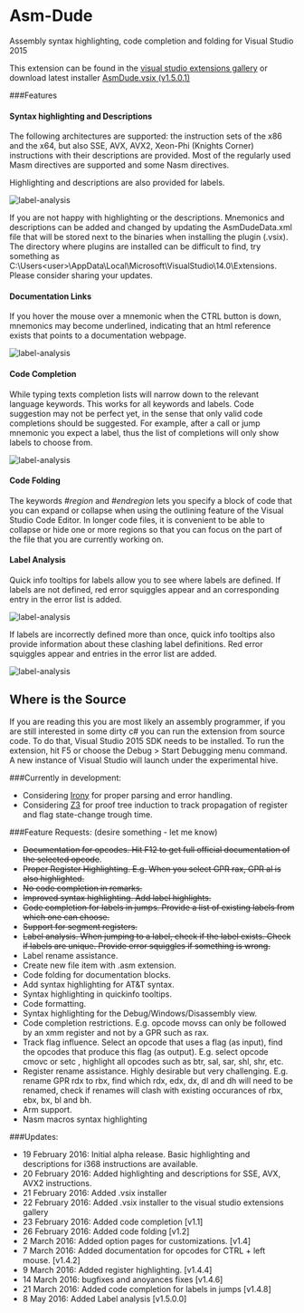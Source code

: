 # Asm-Dude
Assembly syntax highlighting, code completion and folding for Visual Studio 2015

This extension can be found in the [visual studio extensions gallery](https://visualstudiogallery.msdn.microsoft.com/ff839577-2b68-416a-b761-72f9b1ca7c8e) or download latest installer [AsmDude.vsix (v1.5.0.1)](https://github.com/HJLebbink/asm-dude/releases/download/1.5.0.1/AsmDude.vsix)

###Features

#### Syntax highlighting and Descriptions
The following architectures are supported: the instruction sets of the x86 and the x64, but also 
SSE, AVX, AVX2, Xeon-Phi (Knights Corner) instructions with their descriptions are provided.
Most of the regularly used Masm directives are supported and some Nasm directives. 

Highlighting and descriptions are also provided for labels.

![label-analysis](https://github.com/HJLebbink/asm-dude/blob/master/Images/AsmDude-label-usage.png?raw=true "Label Usage")

If you are not happy with highlighting or the descriptions. Mnemonics and descriptions can be added and changed by updating 
the AsmDudeData.xml file that will be stored next to the binaries when installing the plugin (.vsix). 
The directory where plugins are installed can be difficult to find, try something as 
C:\Users\<user>\AppData\Local\Microsoft\VisualStudio\14.0\Extensions. Please consider sharing your updates.

#### Documentation Links  
If you hover the mouse over a mnemonic when the CTRL button is down, mnemonics may become underlined, indicating 
that an html reference exists that points to a documentation webpage.

![label-analysis](https://github.com/HJLebbink/asm-dude/blob/master/Images/AsmDude-doc-links.png?raw=true "Documentation Links")

#### Code Completion 
While typing texts completion lists will narrow down to the relevant language keywords. This works for all keywords and 
labels. Code suggestion may not be perfect yet, in the sense that only valid code completions should be suggested. 
For example, after a call or jump mnemonic you expect a label, thus the list of completions will only show labels to 
choose from. 

![label-analysis](https://github.com/HJLebbink/asm-dude/blob/master/Images/AsmDude-code-completion.png?raw=true "Code Completion")

#### Code Folding
The keywords *#region* and *#endregion* lets you specify a block of code that you can expand or collapse when using 
the outlining feature of the Visual Studio Code Editor. In longer code files, it is convenient to be able to 
collapse or hide one or more regions so that you can focus on the part of the file that you are currently 
working on. 

#### Label Analysis
Quick info tooltips for labels allow you to see where labels are defined. If labels are not defined, red error 
squiggles appear and an corresponding entry in the error list is added.

![label-analysis](https://github.com/HJLebbink/asm-dude/blob/master/Images/AsmDude-undefined-labels.png?raw=true "Undefined Labels")

If labels are incorrectly defined more than once, quick info tooltips also provide information about these 
clashing label definitions. Red error squiggles appear and entries in the error list are added.

![label-analysis](https://github.com/HJLebbink/asm-dude/blob/master/Images/AsmDude-label-clash.png?raw=true "Label Clashes")

## Where is the Source
If you are reading this you are most likely an assembly programmer, if you are still interested in some dirty c# 
you can run the extension from source code. To do that, Visual Studio 2015 SDK needs to be installed. 
To run the extension, hit F5 or choose the Debug > Start Debugging menu command. A new instance of Visual 
Studio will launch under the experimental hive.

###Currently in development:
* Considering [Irony](https://irony.codeplex.com/) for proper parsing and error handling.
* Considering [Z3](https://github.com/Z3Prover/z3) for proof tree induction to track propagation of register and flag state-change trough time.

###Feature Requests: (desire something - let me know)
* ~~Documentation for opcodes. Hit F12 to get full official documentation of the selected opcode~~.
* ~~Proper Register Highlighting. E.g. When you select GPR rax, GPR al is also highlighted.~~
* ~~No code completion in remarks.~~
* ~~Improved syntax highlighting. Add label highlights.~~
* ~~Code completion for labels in jumps. Provide a list of existing labels from which one can choose.~~
* ~~Support for segment registers.~~
* ~~Label analysis. When jumping to a label, check if the label exists. Check if labels are unique. Provide error squiggles if something is wrong.~~
* Label rename assistance.
* Create new file item with .asm extension.
* Code folding for documentation blocks.
* Add syntax highlighting for AT&T syntax.
* Syntax highlighting in quickinfo tooltips.
* Code formatting.
* Syntax highlighting for the Debug/Windows/Disassembly view.
* Code completion restrictions. E.g. opcode movss can only be followed by an xmm register and not by a GPR such as rax.
* Track flag influence. Select an opcode that uses a flag (as input), find the opcodes that produce this flag (as output). E.g.  select opcode cmovc or setc , highlight all opcodes such as btr, sal, sar, shl, shr, etc.
* Register rename assistance. Highly desirable but very challenging. E.g. rename GPR rdx to rbx, find which rdx, edx, dx, dl and dh will need to be renamed, check if renames will clash with existing occurances of rbx, ebx, bx, bl and bh.
* Arm support.
* Nasm macros syntax highlighting

###Updates:
* 19 February 2016: Initial alpha release. Basic highlighting and descriptions for i368 instructions are available.
* 20 February 2016: Added highlighting and descriptions for SSE, AVX, AVX2 instructions.
* 21 February 2016: Added .vsix installer
* 22 February 2016: Added .vsix installer to the visual studio extensions gallery
* 23 February 2016: Added code completion [v1.1]
* 26 February 2016: Added code folding [v1.2]
* 2 March 2016: Added option pages for customizations. [v1.4]
* 7 March 2016: Added documentation for opcodes for CTRL + left mouse. [v1.4.2]
* 9 March 2016: Added register highlighting. [v1.4.4]
* 14 March 2016: bugfixes and anoyances fixes [v1.4.6]
* 21 March 2016: Added code completion for labels in jumps [v1.4.8]
* 8 May 2016: Added Label analysis [v1.5.0.0]

